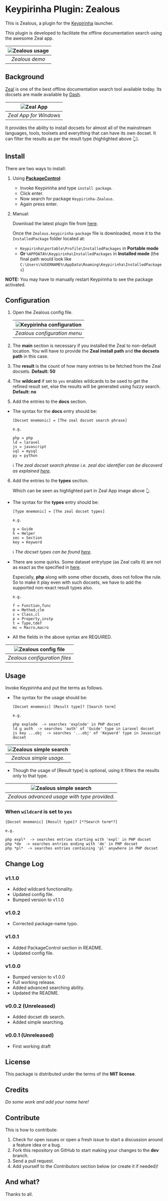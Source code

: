 # Keypirinha Plugin: Zealous

This is Zealous, a plugin for the
[Keypirinha](http://keypirinha.com) launcher.

This plugin is developed to facilitate the offline documentation search using the awesome Zeal app.

| ![Zealous usage](./imgs/demo.gif "Zealous usage") |
| :-: |
| *Zealous demo* |


## Background

[Zeal](https://zealdocs.org) is one of the best offline documentation search tool available today. Its docsets are made available by [Dash](https://kapeli.com).

| ![Zeal App](./imgs/zeal_app.png "Zeal App") |
| :-: |
| *Zeal App for Windows* |

It provides the ability to install docsets for almost all of the mainstream languages, tools, toolsets and everything that can have its own docset. It can filter the results as per the result type (highlighted above 👆).

## Install

There are two ways to install:

1. Using **[PackageControl](https://github.com/ueffel/Keypirinha-PackageControl)**:

    - Invoke Keypirinha and type `install package`.
    - Click enter.
    - Now search for package `Keypirinha-Zealous`.
    - Again press enter.

2. Manual:

    Download the latest plugin file from [here](https://github.com/bantya/Keypirinha-Zealous/releases/latest).

    Once the `Zealous.keypirinha-package` file is downloaded, move it to the `InstalledPackage` folder located at:

    - `Keypirinha\portable\Profile\InstalledPackages` in **Portable mode**
    - **Or** `%APPDATA%\Keypirinha\InstalledPackages` in **Installed mode** (the
    final path would look like
    `C:\Users\%USERNAME%\AppData\Roaming\Keypirinha\InstalledPackages`)

**NOTE:** You may have to manually restart Keypirinha to see the package activated.


## Configuration

1. Open the Zealous config file.

    | ![Keypirinha configuration](./imgs/config.png "Keypirinha configuration") |
    | :-: |
    | *Zealous configuration menu* |

2. The **main** section is necessary if you installed the Zeal to non-default location. You will have to provide the **Zeal install path** and **the docsets path** in this case.

3. The **result** is the count of how many entries to be fetched from the Zeal docsets. **Default: 50**

4. The **wildcard** if set to `yes` enables wildcards to be used to get the refined result set, else the results will be generated using fuzzy search. **Default: no**

5. Add the entries to the **docs** section.

- The syntax for the **docs** entry should be:

    ```
    [Docset mnemonic] = [The zeal docset search phrase]

    e.g.

    php = php
    ld = laravel
    js = javascript
    sql = mysql
    py = python
    ```

    ℹ *The zeal docset search phrase i.e. zeal doc identifier can be discoverd as explained [here](https://github.com/bantya/Keypirinha-Zealous/issues/1#issuecomment-565587630).*

6. Add the entries to the **types** section.

    Which can be seen as highlighted part in Zeal App image above 👆.

- The syntax for the **types** entry should be:

    ```
    [Type mnemonic] = [The zeal docset types]

    e.g.

    g = Guide
    h = Helper
    sec = Section
    key = Keyword
    ```

    ℹ *The docset types can be found [here](https://kapeli.com/docsets#supportedentrytypes).*

- There are some quirks. Some dataset entrytype (as Zeal calls it) are not as exact as the specified in [here](https://kapeli.com/docsets#supportedentrytypes).

    Especially, **php** along with some other docsets, does not follow the rule. So to make it play even with such docsets, we have to add the supported non-exact result types also.

    ```
    e.g.

    f = Function,func
    m = Method,clm
    c = Class,cl
    p = Property,instp
    t = Type,tdef
    mc = Macro,macro
    ```

- All the fields in the above syntax are REQUIRED.

| ![Zealous config file](./imgs/files.png "Zealous config file") |
| :-: |
| *Zealous configuration files* |

## Usage

Invoke Keypirinha and put the terms as follows.

- The syntax for the usage should be:

    ```
    [Docset mnemonic] [Result type]? [Search term]

    e.g.

    php explode  -> searches 'explode' in PHP docset
    ld g auth  -> searches 'auth' of 'Guide' type in Laravel docset
    js key ...obj  -> searches '...obj' of 'Keyword' type in Javascipt docset
    ```

| ![Zealous simple search](./imgs/usage_simple.png "Zealous simple search") |
| :-: |
| *Zealous simple usage.* |

- Though the usage of [Result type] is optional, using it filters the results only to that type.

| ![Zealous simple search](./imgs/usage_advanced.png "Zealous simple search") |
| :-: |
| *Zealous advanced usage with type provided.* |

### When `wildcard` is set to `yes`

    [Docset mnemonic] [Result type]? [*?Search term*?]

    e.g.

    php expl*  -> searches entries starting with 'expl' in PHP docset
    php *de  -> searches entries ending with 'de' in PHP docset
    php *pl*  -> searches entries containing 'pl' anywhere in PHP docset


## Change Log

### v1.1.0

- Added wildcard functionality.
- Updated config file.
- Bumped version to v1.1.0

### v1.0.2

- Corrected package-name typo.

### v1.0.1

- Added PackageControl section in README.
- Updated config file.

### v1.0.0

- Bumped version to v1.0.0
- Full working release.
- Added advanced searching ability.
- Updated the README.

### v0.0.2 (Unreleased)

- Added docset db search.
- Added simple searching.

### v0.0.1 (Unreleased)

- First working draft


## License

This package is distributed under the terms of the **MIT license**.


## Credits

_Do some work and add your name here!_


## Contribute

This is how to contribute:
1. Check for open issues or open a fresh issue to start a discussion around a
   feature idea or a bug.
2. Fork this repository on GitHub to start making your changes to the **dev**
   branch.
3. Send a pull request.
4. Add yourself to the *Contributors* section below (or create it if needed)!

## And what?

Thanks to all.

